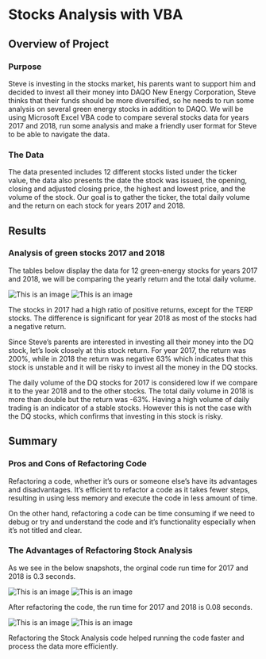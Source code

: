 # Stocks Analysis with VBA

## Overview of Project

### Purpose
Steve is investing in the stocks market, his parents want to support him and decided to invest all their money into DAQO New Energy Corporation, Steve thinks that their funds should be more diversified, so he needs to run some analysis on several green energy stocks in addition to DAQO. We will be using Microsoft Excel VBA code to compare several stocks data for years 2017 and 2018, run some analysis and make a friendly user format for Steve to be able to navigate the data.

### The Data
The data presented includes 12 different stocks listed under the ticker value, the data also presents the date the stock was issued, the opening, closing and adjusted closing price, the highest and lowest price, and the volume of the stock. Our goal is to gather the ticker, the total daily volume and the return on each stock for years 2017 and 2018. 

## Results

### Analysis of green stocks 2017 and 2018
The tables below display the data for 12 green-energy stocks for years 2017 and 2018, we will be comparing the yearly return and the total daily volume.

![This is an image](https://github.com/Zbahsoun/Stocks_Analysis/blob/main/Stocks/Stocks_2017.png=250x)
![This is an image](https://github.com/Zbahsoun/Stocks_Analysis/blob/main/Stocks/Stocks_2018.png)

The stocks in 2017 had a high ratio of positive returns, except for the TERP stocks. The difference is significant for year 2018 as most of the stocks had a negative return. 

Since Steve’s parents are interested in investing all their money into the DQ stock, let’s look closely at this stock return. For year 2017, the return was 200%, while in 2018 the return was negative 63% which indicates that this stock is unstable and it will be risky to invest all the money in the DQ stocks.

The daily volume of the DQ stocks for 2017 is considered low if we compare it to the year 2018 and to the other stocks. The total daily volume in 2018 is more than double but the return was -63%. Having a high volume of daily trading is an indicator of a stable stocks. However this is not the case with the DQ stocks, which confirms that investing in this stock is risky. 

## Summary

### Pros and Cons of Refactoring Code
Refactoring a code, whether it’s ours or someone else’s have its advantages and disadvantages. 
It’s efficient to refactor a code as it takes fewer steps, resulting in using less memory and execute the code in less amount of time. 

On the other hand, refactoring a code can be time consuming if we need to debug or try and understand the code and it’s functionality especially when it’s not titled and clear.

### The Advantages of Refactoring Stock Analysis

As we see in the below snapshots, the orginal code run time for 2017 and 2018 is 0.3 seconds.

![This is an image](https://github.com/Zbahsoun/Stocks_Analysis/blob/main/Original%20Code/VBA_Challenge_2017.png)
![This is an image](https://github.com/Zbahsoun/Stocks_Analysis/blob/main/Original%20Code/VBA_Challenge_2018.png)

After refactoring the code, the run time for 2017 and 2018 is 0.08 seconds.

![This is an image](https://github.com/Zbahsoun/Stocks_Analysis/blob/main/Resources/VBA_Challenge_2017.png)
![This is an image](https://github.com/Zbahsoun/Stocks_Analysis/blob/main/Resources/VBA_Challenge_2018.png)

Refactoring the Stock Analysis code helped running the code faster and process the data more efficiently.
